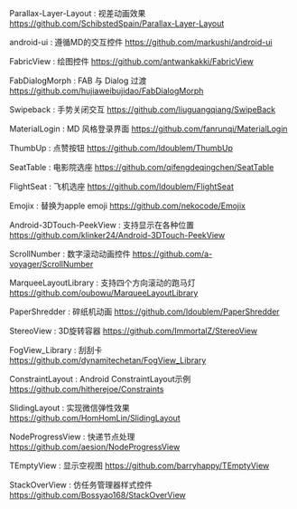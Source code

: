Parallax-Layer-Layout : 视差动画效果
https://github.com/SchibstedSpain/Parallax-Layer-Layout

android-ui : 遵循MD的交互控件
https://github.com/markushi/android-ui

FabricView : 绘图控件
https://github.com/antwankakki/FabricView

FabDialogMorph : FAB 与 Dialog 过渡
https://github.com/hujiaweibujidao/FabDialogMorph

Swipeback : 手势关闭交互
https://github.com/liuguangqiang/SwipeBack

MaterialLogin : MD 风格登录界面
https://github.com/fanrunqi/MaterialLogin

ThumbUp : 点赞按钮
https://github.com/ldoublem/ThumbUp

SeatTable : 电影院选座
https://github.com/qifengdeqingchen/SeatTable

FlightSeat : 飞机选座
https://github.com/ldoublem/FlightSeat

Emojix : 替换为apple emoji
https://github.com/nekocode/Emojix

Android-3DTouch-PeekView : 支持显示在各种位置
https://github.com/klinker24/Android-3DTouch-PeekView

ScrollNumber : 数字滚动动画控件
https://github.com/a-voyager/ScrollNumber

MarqueeLayoutLibrary : 支持四个方向滚动的跑马灯
https://github.com/oubowu/MarqueeLayoutLibrary

PaperShredder : 碎纸机动画
https://github.com/ldoublem/PaperShredder

StereoView : 3D旋转容器
https://github.com/ImmortalZ/StereoView

FogView_Library : 刮刮卡
https://github.com/dynamitechetan/FogView_Library

ConstraintLayout : Android ConstraintLayout示例
https://github.com/hitherejoe/Constraints

SlidingLayout : 实现微信弹性效果
https://github.com/HomHomLin/SlidingLayout

NodeProgressView : 快递节点处理
https://github.com/aesion/NodeProgressView

TEmptyView : 显示空视图
https://github.com/barryhappy/TEmptyView

StackOverView : 仿任务管理器样式控件
https://github.com/Bossyao168/StackOverView
